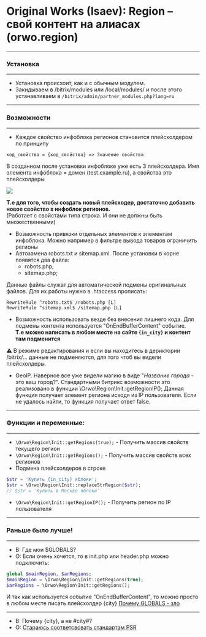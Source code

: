 # Original Works (Isaev): Region – свой контент на алиасах (orwo.region)
---
### Установка
---
- Установка происхоит, как и с обычным модулем.
- Закидываем в /bitrix/modules или /local/modules/ и после этого устанавливаем в ```/bitrix/admin/partner_modules.php?lang=ru```
---
### Возможности
---
- Каждое свойство инфоблока регионов становится плейсхолдером по принципу

 ```код_свойства = {код_свойства} => Значение свойства```
<p>В созданном после установки инфоблоке уже есть 3 плейсхолдера. Имя элемента инфоблока = домен (test.example.ru), а свойства это плейсхолдеры<p>
<img src="https://camo.githubusercontent.com/ac33711212dde48d25cd8c53674071fa0aee2901/68747470733a2f2f692e6962622e636f2f364871714a506b2f70726f702e706e67">
 
 **Т.е для того, чтобы создать новый плейсходер, достаточно добавить новое свойство в инфоблок регионов.**  
 (Работает с свойстами типа строка. И они не должны быть множественными)

- Возможность привязки отдельных элементов к элементам инфоблока. Можно например в фильтре вывода товаров ограничить регионы
- Автозамена robots.txt и sitemap.xml. После установки в корне появятся два файла:
  * robots.php;
  * sitemap.php;

Данные файлы служат для автоматической подмены оригинальных файлов. Для их работы нужно в .htaccess прописать:

```
RewriteRule ^robots.txt$ /robots.php [L]
RewriteRule ^sitemap.xml$ /sitemap.php [L]
```
- Возможность использовать везде без внесения лишнего кода. Для подмены контента используется "OnEndBufferContent" событие.  
**Т.е можно написать в любом месте на сайте `{in_city}` и контент там подменится**

:warning: В режиме редактирования и если вы находитесь в дериктории /bitrix/... данные не подменяются, для того чтоб вы видели плейсхолдеры.

- GeoIP. Наверное все уже видели магию в виде "*Название города* - это ваш город?".
Стандартными битрикс возможности это реализовано в функции \Orwo\Region\Init::getRegionIP();
Данная функция получает элемент региона исходя из IP пользователя. Если не удалось найти, то функция получает ответ false.

---
### Функции и переменные:
---
* ```\Orwo\Region\Init::getRegions(true);``` - Получить массив свойств текущего регион
* ```\Orwo\Region\Init::getRegions();``` - Получить массив свойств всех регионов
* Подмена плейсхолдеров в строке
 ```php
 $str = 'Купить {in_city} яблоки';
 $str = \Orwo\Region\Init::replaceStrRegion($str);
 // $str = 'Купить в Москве яблоки'
 ```
 * ```\Orwo\Region\Init::getRegionIP();``` - Получить регион по IP пользователя
---
### Раньше было лучше!
***
- В: Где мои $GLOBALS?
- О: Если очень хочется, то в init.php или header.php можно подключить:
```php
global $mainRegion, $arRegions;
$mainRegion = \Orwo\Region\Init::getRegions(true);
$arRegions = \Orwo\Region\Init::getRegions();
```
И так как используется событие "OnEndBufferContent", то можно просто в любом месте писать плейсхолдер {city}
[Почему GLOBALS - зло](https://ru.stackoverflow.com/questions/510910/%D0%9F%D0%BE%D1%87%D0%B5%D0%BC%D1%83-%D0%B3%D0%BB%D0%BE%D0%B1%D0%B0%D0%BB%D1%8C%D0%BD%D1%8B%D0%B5-%D0%BF%D0%B5%D1%80%D0%B5%D0%BC%D0%B5%D0%BD%D0%BD%D1%8B%D0%B5-%D1%8D%D1%82%D0%BE-%D0%B7%D0%BB%D0%BE-%D0%B0-%D0%BF%D0%BE%D0%BB%D1%8F-%D0%BA%D0%BB%D0%B0%D1%81%D1%81%D0%B0-%D0%BD%D0%B5%D1%82)

***
- В: Почему {city}, а не #city#?
- О: [Стараюсь соответсвовать стандартам PSR](https://www.php-fig.org/psr/psr-3/)

